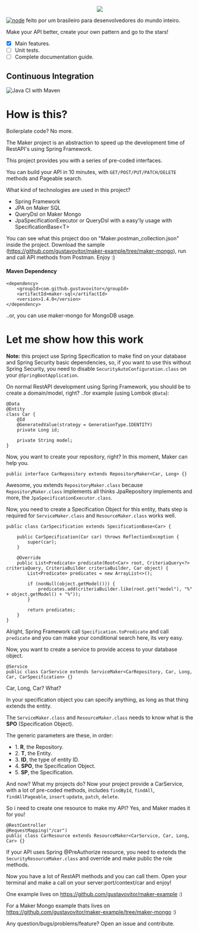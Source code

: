 <p align="center">
  <img src="https://i.imgur.com/GP4BOPK.png">

  [![node](https://img.shields.io/badge/Maker-1.4.0-lightgray.svg)](https://github.com/gustavovitor/maker/tree/1.4.0)
  feito por um brasileiro para desenvolvedores do mundo inteiro.
</p>

Make your API better, create your own pattern and go to the stars!

- [x] Main features.
- [ ] Unit tests.
- [ ] Complete documentation guide.

## Continuous Integration
![Java CI with Maven](https://github.com/gustavovitor/maker/workflows/Java%20CI%20with%20Maven/badge.svg)

# How is this?
Boilerplate code? No more.

The Maker project is an abstraction to speed up the development time of RestAPI's using Spring Framework.

This project provides you with a series of pre-coded interfaces.

You can build your API in 10 minutes, with `GET/POST/PUT/PATCH/DELETE` methods and Pageable search.

What kind of technologies are used in this project?

- Spring Framework
- JPA on Maker SQL
- QueryDsl on Maker Mongo
- JpaSpecificationExecutor or QueryDsl with a easy'ly usage with SpecificationBase<T\>

You can see what this project doo on "Maker.postman_collection.json" inside the project. Download the sample (https://github.com/gustavovitor/maker-example/tree/maker-mongo), run
and call API methods from Postman. Enjoy :)

#### Maven Dependency
    <dependency>
        <groupId>com.github.gustavovitor</groupId>
        <artifactId>maker-sql</artifactId>
        <version>1.4.0</version>
    </dependency>

..or, you can use maker-mongo for MongoDB usage.

# Let me show how this work

**Note:** this project use Spring Specification to make find on your database and Spring Security basic dependencies, so, if you want to use this without Spring Security, you need to disable `SecurityAutoConfiguration.class` on your `@SpringBootApplication`.

On normal RestAPI development using Spring Framework, you should be to create a domain/model, right? ..for example (using Lombok `@Data`):

    @Data
    @Entity
    class Car {
        @Id
        @GeneratedValue(strategy = GenerationType.IDENTITY)
        private Long id;
        
        private String model; 
    }

Now, you want to create your repository, right? In this moment, Maker can help you.

    public interface CarRepository extends RepositoryMaker<Car, Long> {}
    
Awesome, you extends `RepositoryMaker.class` because `RepositoryMaker.class` implements all thinks JpaRepository implements and more, the `JpaSpecificationExecutor.class`.

Now, you need to create a Specification Object for this entity, thats step is required for `ServiceMaker.class` and `ResourceMaker.class` works well.

    public class CarSpecification extends SpecificationBase<Car> {
    
        public CarSpecification(Car car) throws ReflectionException {
            super(car);
        }
    
        @Override
        public List<Predicate> predicate(Root<Car> root, CriteriaQuery<?> criteriaQuery, CriteriaBuilder criteriaBuilder, Car object) {
            List<Predicate> predicates = new ArrayList<>();
    
            if (nonNull(object.getModel())) {
                predicates.add(criteriaBuilder.like(root.get("model"), "%" + object.getModel() + "%"));
            }
    
            return predicates;
        }
    }

Alright, Spring Framework call `Specification.toPredicate` and call `predicate` and you can make your conditional search here, its very easy.

Now, you want to create a service to provide access to your database object.
    
    @Service
    public class CarService extends ServiceMaker<CarRepository, Car, Long, Car, CarSpecification> {}
    
Car, Long, Car? What?

In your specification object you can specify anything, as long as that thing extends the entity.

The `ServiceMaker.class` and `ResourceMaker.class` needs to know what is the **SPO** (Specification Object).

The generic parameters are these, in order: 

<ul>
  <li>1. <strong>R</strong>, the Repository.</li>  
  <li>2. <strong>T</strong>, the Entity.</li>
  <li>3. <strong>ID</strong>, the type of entity ID.</li>
  <li>4. <strong>SPO</strong>, the Specification Object.</li>  
  <li>5. <strong>SP</strong>, the Specification.</li>
</ul>

And now? What my projects do? Now your project provide a CarService, with a lot of pre-coded methods, includes `findById`, `findAll`, 
`findAllPageable`, `insert` `update`, `patch`, `delete`.

So i need to create one resource to make my API? Yes, and Maker mades it for you!

    @RestController
    @RequestMapping("/car")
    public class CarResource extends ResourceMaker<CarService, Car, Long, Car> {}
    
If your API uses Spring @PreAuthorize resource, you need to extends the `SecurityResourceMaker.class` and override and make public the role methods.

Now you have a lot of RestAPI methods and you can call them. Open your terminal and make a call on your server:port/context/car and enjoy!

One example lives on https://github.com/gustavovitor/maker-example :)

For a Maker Mongo example thats lives on https://github.com/gustavovitor/maker-example/tree/maker-mongo :)

Any question/bugs/problems/feature? Open an issue and contribute.

